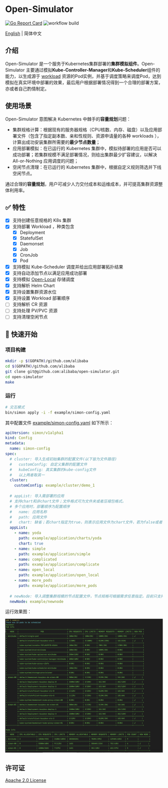 # Open-Simulator

[![Go Report Card](https://goreportcard.com/badge/github.com/alibaba/open-simulator)](https://goreportcard.com/report/github.com/alibaba/open-simulator)
![workflow build](https://github.com/alibaba/open-simulator/actions/workflows/build.yml/badge.svg)

[English](./README.md) | 简体中文

## 介绍

Open-Simulator 是一个服务于Kubernetes集群部署的**集群模拟组件**。Open-Simulator 主要通过模拟**Kube-Controller-Manager**和**Kube-Scheduler**组件的能力，以生成源于 [workload](https://kubernetes.io/zh/docs/concepts/workloads/) 资源的Pod实例，并基于调度策略来调度Pod，达到模拟在真实环境中部署的效果，最后用户根据部署情况得到一个合理的部署方案，亦或者自己酌情制定。

## 使用场景

Open-Simulator 意图解决 Kubernetes 中棘手的**容量规划**问题：

- 集群规格计算：根据现有的服务器规格（CPU核数、内存、磁盘）以及应用部署文件（包含了指定副本数、亲和性规则、资源申请量的各种 workloads ），计算出成功安装集群所需要的**最少节点数量**；
- 应用部署模拟：在已运行的 Kubernetes 集群中，模拟待部署的应用是否可以成功部署；若集群规模不满足部署情况，则给出集群最少扩容建议，以解决 All-or-Nothing 应用调度的问题；
- 空闲节点清理：在已运行的 Kubernetes 集群中，根据自定义规则筛选并下线空闲节点。

通过合理的**容量规划**，用户可减少人力交付成本和运维成本，并可提高集群资源整体利用率。

## ✅ 特性

- [x] 支持创建任意规格的 K8s 集群
- [x] 支持部署 Workload ，种类包含
  - [x] Deployment
  - [x] StatefulSet
  - [x] Daemonset
  - [x] Job
  - [x] CronJob
  - [x] Pod
- [x] 支持模拟 Kube-Scheduler 调度并给出应用部署拓扑结果
- [x] 支持自动添加节点以满足应用成功部署
- [x] 支持模拟 [Open-Local](https://github.com/alibaba/open-local) 存储调度
- [x] 支持解析 Helm Chart
- [x] 支持设置集群资源水位
- [x] 支持设置 Workload 部署顺序
- [ ] 支持解析 CR 资源
- [ ] 支持处理 PV/PVC 资源
- [ ] 支持清理空闲节点

## 🚀 快速开始

### 项目构建

```bash
mkdir -p $(GOPATH)/github.com/alibaba
cd $(GOPATH)/github.com/alibaba
git clone git@github.com:alibaba/open-simulator.git
cd open-simulator
make
```

### 运行

```bash
# 交互模式
bin/simon apply -i -f example/simon-config.yaml
```

其中配置文件 [example/simon-config.yaml](example/simon-config.yaml) 如下所示：

```yaml
apiVersion: simon/v1alpha1
kind: Config
metadata:
  name: simon-config
spec:
  # cluster: 导入生成初始集群的配置文件(以下皆为文件路径)
  #   customConfig: 自定义集群的配置文件
  #   kubeConfig: 真实集群的kube-config文件
  #   以上两者取其一
  cluster:
    customConfig: example/cluster/demo_1

  # appList: 导入需部署的应用
  # 支持chart和非chart文件；文件格式可为文件夹或者压缩包格式。
  # 多个应用时，部署顺序为配置顺序
  #   name: 应用名称
  #   path: 应用文件
  #   chart: 缺省；若chart指定为true，则表示应用文件为chart文件，若为false或者不指定chart则为非chart文件
  appList:
    - name: yoda
      path: example/application/charts/yoda
      chart: true
    - name: simple
      path: example/application/simple
    - name: complicated
      path: example/application/complicate
    - name: open_local
      path: example/application/open_local
    - name: more_pods
      path: example/application/more_pods

  # newNode: 导入调整集群规模的节点配置文件，节点规格可根据需求任意指定。目前只支持配置一个节点
  newNode: example/newnode
```

运行效果图：

![](./docs/images/simon.png)

## 许可证

[Apache 2.0 License](LICENSE)